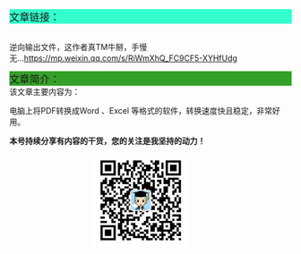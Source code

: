 <div style="background-color:#33ffcc;font-size:18px">文章链接：</div>

<br/>逆向输出文件，这作者真TM牛掰，手慢无...<a href="https://mp.weixin.qq.com/s/RiWmXhQ_FC9CF5-XYHfUdg" target="_blank" >https://mp.weixin.qq.com/s/RiWmXhQ_FC9CF5-XYHfUdg</a>



<div style="background-color:RGB(52,160,40);font-size:18px">文章简介：</div>
该文章主要内容为：

电脑上将PDF转换成Word 、Excel 等格式的软件，转换速度快且稳定，非常好用。

**本号持续分享有内容的干货，您的关注是我坚持的动力！**

<img src="./_assets/clip_image002.jpg" style="width:33%;margin-left:30%" />